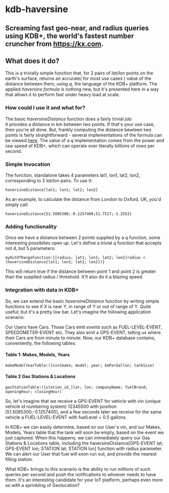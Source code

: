 # kdb-haversine
Screaming fast geo-near, and radius queries using KDB+, the world's fastest number cruncher from https://kx.com.
---  
## What does it do?
This is a trivially simple function that, for 2 pairs of _lat/lon_ points on the earth's surface, returns an accurate( for most use cases ) value of the distance between them, using _q_, the language of the KDB+ platform. The applied _haversine formula_ is nothing new, but it's presented here in a way that allows it to perform fast under heavy load at scale.
### How could I use it and what for?
The basic _haversineDistance_ function does a fairly trivial job:  
It provides a distance in km between two points. If that's your use case, then you're all done. But, frankly computing the distance bewteen two points is fairly straightforward - several implementations of the formula can be viewed [here](http://www.movable-type.co.uk/scripts/latlong.html "Calculate distance, bearing and more between Latitude/Longitude points"). The value of a _q_ implementation comes from the power and raw speed of KDB+, which can operate over literally billions of rows per second.
### Simple Invocation
The function, standalone takes 4 parameters lat1, lon1, lat2, lon2, corresponding to 2 _lat/lon_ pairs. To use it:

`haversineDistance[lat1; lon1; lat2; lon2]`

As an example, to calculate the distance from London to Oxford, UK, you'd simply call:

`haversineDistance[51.5085300;-0.1257400;51.7517;-1.2553]`

### Adding functionality
Once we have a distance between 2 points supplied by a q function, some interesting possibilies open up. Let's define a trivial _q_ function that accepts not 4, but 5 parameters:

`myOutOfRangeFunction:{[radius; lat1; lon1; lat2; lon2]radius < (haversineDistance[lat1; lon1; lat2; lon2])}`

This will return true if the distance between point 1 and point 2 is greater than the supplied radius / threshold. It'll also do it a blazing speed.

### Integration with  data in KDB+
So, we can extend the basic _haversineDistance_ function by writing simple functions to see if X is near Y, in range of Y or out of range of Y. Quite useful; but it's a pretty low bar. Let's imagine the following application scenario:

Our Users have Cars. Those Cars emit _events_ such as FUEL-LEVEL-EVENT, SPEEDOMETER-EVENT etc. They also emit a GPS-EVENT, telling us where their Cars are from minute to minute. 
Now, our KDB+ database contains, conveniently, the following tables:

#### Table 1: Makes, Models, Years
``` makeModelYearTable:([vin]make; model; year; kmPerGallon; tankSize) ```
#### Table 2 Gas Stations & Locations
``` gasStationTable:([station_id_]lat; lon; companyName; fuelBrand; openingHour; closingHour) ```
	
So, let's imagine that we receive a GPS-EVENT for vehicle with vin (unique vehicle id numbering system) 12345500 with position [51.5085300;-0.1257400], and a few seconds later we receive for the same vehicle a FUEL-LEVEL-EVENT with fuelLevel = 0.5 gallons. 

In KDB+ we can easily determine, based on our User's vin, and our Makes, Models, Years table that the tank will soon be empty, based on the event we just captured. When this happens, we can immediately query our Gas Stations & Locations table, including the haversineDistance[GPS-EVENT lat; GPS-EVENT lon; STATION lat; STATION lon] function with radius parameter. We can alert our User that fuel will soon run out, and provide the nearest filling station. 

What KDB+ brings to this scenario is the ability to run millions of such queries per second and push the notifications to whoever needs to have them. It's an interesting candidate for your IoT platform, perhaps even more so with a sprinkling of Geolocation?

